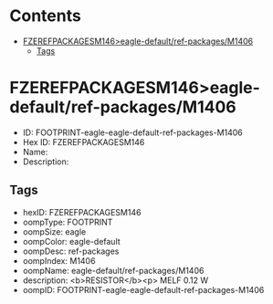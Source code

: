 



Contents
========

* [FZEREFPACKAGESM146>eagle-default/ref-packages/M1406](#fzerefpackagesm146eagle-defaultref-packagesm1406)
	* [Tags](#tags)

# FZEREFPACKAGESM146>eagle-default/ref-packages/M1406

- ID: FOOTPRINT-eagle-eagle-default-ref-packages-M1406
- Hex ID: FZEREFPACKAGESM146
- Name: 
- Description: 

## Tags

- hexID: FZEREFPACKAGESM146
- oompType: FOOTPRINT
- oompSize: eagle
- oompColor: eagle-default
- oompDesc: ref-packages
- oompIndex: M1406
- oompName: eagle-default/ref-packages/M1406
- description: &lt;b&gt;RESISTOR&lt;/b&gt;&lt;p&gt;&#xD;
MELF 0.12 W
- oompID: FOOTPRINT-eagle-eagle-default-ref-packages-M1406
